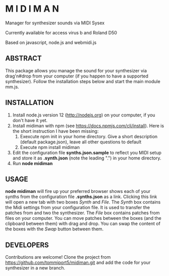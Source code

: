 # M I D I M A N

Manager for synthesizer sounds via MIDI Sysex

Currently available for access virus b and Roland D50

Based on javascript, node.js and webmidi.js

## ABSTRACT

This package allows you manage the sound for your synthesizer via drag'n#drop from your computer (if you happen to have a supported synthesizer).
Follow the installation steps below and start the main module mm.js. 

## INSTALLATION

1. Install node.js version 12 (http://nodejs.org) on your computer, if you don't have it yet.
1. Install midiman with npm (see https://docs.npmjs.com/cli/install).
    Here is the short instruction I have been missing:
    1. Exexcute npm init in your home directory. Give a short description (default package.json), leave all other questions to default
    1. Execute npm install midiman
1. Edit the configuration file **synths.json.sample** to reflect you MIDI setup and store it as **.synth.json** (note the leading ".") in your home directory.
1. Run **node midiman**

## USAGE

**node midiman** will fire up your preferred browser shows each of your synths from the configuration file **.synths.json** as a link.
Clicking this link will open a new tab with two boxes _Synth_ and _File_.
The _Synth_ box contains the Midi settings from your configuration file. It is used to transfer the patches from and two the synthesizer.
The _File_ box contains patches from files on your computer.
You can move patches between the boxes (and the clipboard between them) with drag and drop.
You can swap the content of the boxes with the _Swap_ button between them.

## DEVELOPERS

Contributions are welcome! Clone the project from https://github.com/tommiport5/midiman.git and add the code for your synthesizer in a new branch.
